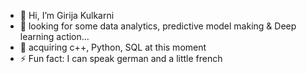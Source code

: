 - 👋 Hi, I’m Girija Kulkarni
- 👀 looking for some data analytics, predictive model making & Deep learning action...
- 🌱 acquiring c++, Python, SQL at this moment
- ⚡ Fun fact: I can speak german and a little french
